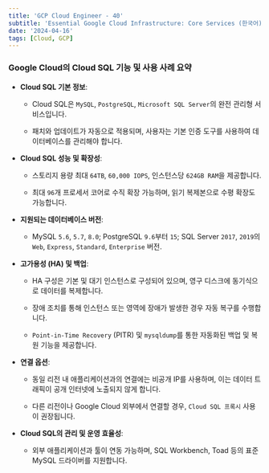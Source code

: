 ```yaml
---
title: 'GCP Cloud Engineer - 40'
subtitle: 'Essential Google Cloud Infrastructure: Core Services (한국어) - Cloud SQL'
date: '2024-04-16'
tags: [Cloud, GCP]
---
```


### Google Cloud의 Cloud SQL 기능 및 사용 사례 요약

- **Cloud SQL 기본 정보**:
  
  - Cloud SQL은 `MySQL`, `PostgreSQL`, `Microsoft SQL Server`의 완전 관리형 서비스입니다.
  
  - 패치와 업데이트가 자동으로 적용되며, 사용자는 기본 인증 도구를 사용하여 데이터베이스를 관리해야 합니다.

- **Cloud SQL 성능 및 확장성**:
  
  - 스토리지 용량 최대 `64TB`, `60,000 IOPS`, 인스턴스당 `624GB RAM`을 제공합니다.
  
  - 최대 `96`개 프로세서 코어로 수직 확장 가능하며, 읽기 복제본으로 수평 확장도 가능합니다.

- **지원되는 데이터베이스 버전**:
  
  - MySQL `5.6`, `5.7`, `8.0`; PostgreSQL `9.6`부터 `15`; SQL Server `2017`, `2019`의 `Web`, `Express`, `Standard`, `Enterprise` 버전.

- **고가용성 (HA) 및 백업**:
  
  - HA 구성은 기본 및 대기 인스턴스로 구성되어 있으며, 영구 디스크에 동기식으로 데이터를 복제합니다.
  
  - 장애 조치를 통해 인스턴스 또는 영역에 장애가 발생한 경우 자동 복구를 수행합니다.
  
  - `Point-in-Time Recovery` (PITR) 및 `mysqldump`를 통한 자동화된 백업 및 복원 기능을 제공합니다.

- **연결 옵션**:
  
  - 동일 리전 내 애플리케이션과의 연결에는 비공개 IP를 사용하며, 이는 데이터 트래픽이 공개 인터넷에 노출되지 않게 합니다.
  
  - 다른 리전이나 Google Cloud 외부에서 연결할 경우, `Cloud SQL 프록시` 사용이 권장됩니다.

- **Cloud SQL의 관리 및 운영 효율성**:
  
  - 외부 애플리케이션과 툴이 연동 가능하며, SQL Workbench, Toad 등의 표준 MySQL 드라이버를 지원합니다.
